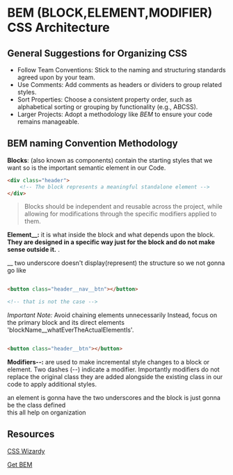 # BEM (BLOCK,ELEMENT,MODIFIER) CSS Architecture

## General Suggestions for Organizing CSS

<!-- Follow your team 
Use comments to create headers (dividers) labels 
 Sort properties alphabetically  or in another way ABCSS
Larger projects  follow a naming convention methodology (Block  Element Modifier : BEM ) -->


- Follow Team Conventions: Stick to the naming and structuring standards agreed upon by your team.
- Use Comments: Add comments as headers or dividers to group related styles.
- Sort Properties: Choose a consistent property order, such as alphabetical sorting or grouping by functionality (e.g., ABCSS).
- Larger Projects: Adopt a methodology like *BEM* to ensure your code remains manageable.








<!-- html elements variables reset then classes   -->

## BEM naming Convention Methodology 
**Blocks**: (also known as components) contain the starting styles that we want so is the important semantic element in our Code.

```html
<div class="header">
    <!-- The block represents a meaningful standalone element -->
</div>

```

> Blocks should be independent and reusable across the project, while allowing for modifications through the specific modifiers applied to them.



**Element__:** it is what inside the block and what depends upon the block. **They are designed in a specific way just for the block and do not make sense outside it.** .

 <!-- then they would become depnedent on that block ) "not standalone meaning - semantically tied to the block " -->

__ two underscore doesn't  display(represent) the structure so we not gonna go like 
```html

<button class="header__nav__btn"></button>

<!-- that is not the case -->

```

*Important Note:* Avoid chaining elements unnecessarily Instead, focus on the primary block and its direct elements  'blockName__whatEverTheActualElementIs'. 


```html

<button class="header__btn"></button>
```







**Modifiers--:** are used to make incremental style changes to a block or element. Two dashes (--) indicate a modifier. Importantly modifiers do not replace the original class they are added alongside the existing class in our code to apply additional styles.


<!-- usually button style using throughout our site not just in some sections  -->


an element is gonna  have the two underscores 
and the block is just gonna be the class defined  
this all help on organization




## Resources 
[CSS Wizardy](https://csswizardry.com/2013/01/mindbemding-getting-your-head-round-bem-syntax/)

[Get BEM](https://getbem.com/introduction/)


